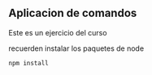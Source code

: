 ## Aplicacion de comandos

Este es un ejercicio del curso

recuerden instalar los paquetes de node

```
npm install
```